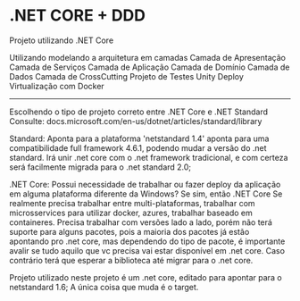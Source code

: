 # .NET CORE + DDD 
Projeto utilizando .NET Core 

Utilizando modelando a arquitetura em camadas
Camada de Apresentação
Camada de Serviços
Camada de Aplicação
Camada de Domínio
Camada de Dados
Camada de CrossCutting
Projeto de Testes Unity
Deploy
Virtualização com Docker

----
Escolhendo o tipo de projeto correto entre .NET Core e .NET Standard
Consulte: docs.microsoft.com/en-us/dotnet/articles/standard/library

Standard: Aponta para a plataforma 'netstandard 1.4' aponta para uma compatibilidade full framework 4.6.1, podendo mudar a versão do .net standard. 
Irá unir .net core com o .net framework tradicional, e com certeza será facilmente migrada para o .net standard 2.0;

.NET Core: Possui necessidade de trabalhar ou fazer deploy da aplicação em alguma plataforma diferente da Windows? Se sim, então .NET Core
Se realmente precisa trabalhar entre multi-plataformas, trabalhar com microsservices para utilizar docker, azures, trabalhar baseado em containeres.
Precisa trabalhar com versões lado a lado, porém não terá suporte para alguns pacotes, pois a maioria dos pacotes já estão apontando pro .net core, 
mas dependendo do tipo de pacote, é importante avalir se tudo aquilo que vc precisa vai estar disponível em .net core. Caso contrário terá que esperar a biblioteca até migrar para o .net core.

Projeto utilizado neste projeto é um .net core, editado para apontar para o netstandard 1.6; A única coisa que muda é o target.




